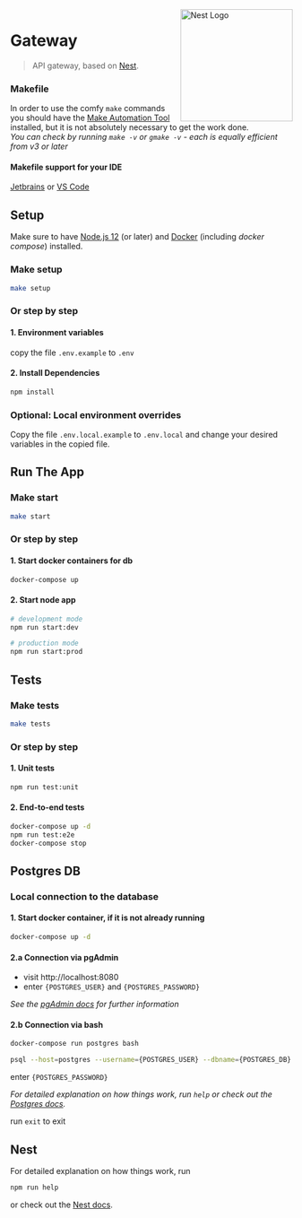<img src="https://nestjs.com/img/logo_text.svg" align="right" width="200" alt="Nest Logo" />

# Gateway
> API gateway, based on [Nest](https://github.com/nestjs/nest).

### Makefile
In order to use the comfy `make` commands you should have the
[Make Automation Tool](https://www.gnu.org/software/make/manual/make.html) installed,
but it is not absolutely necessary to get the work done.  
*You can check by running `make -v` or `gmake -v` - each is equally efficient from v3 or later*

#### Makefile support for your IDE
[Jetbrains](https://plugins.jetbrains.com/plugin/9333-makefile-support) or
[VS Code](https://marketplace.visualstudio.com/items?itemName=carlos-algms.make-task-provider)

## Setup
Make sure to have [Node.js 12](https://nodejs.org/en/download/) (or later)
and [Docker](https://docs.docker.com/get-docker/) (including *docker compose*) installed.

### Make setup
```bash
make setup
```

### Or step by step
#### 1. Environment variables
copy the file `.env.example` to `.env`

#### 2. Install Dependencies
```bash
npm install
```

### Optional: Local environment overrides
Copy the file `.env.local.example` to `.env.local` and change your desired variables in the copied file.

## Run The App
### Make start
```bash
make start
```

### Or step by step
#### 1. Start docker containers for db
```bash
docker-compose up
```

#### 2. Start node app
```bash
# development mode
npm run start:dev

# production mode
npm run start:prod
```

## Tests
### Make tests
```bash
make tests
```

### Or step by step
#### 1. Unit tests
```bash
npm run test:unit
```

#### 2. End-to-end tests
```bash
docker-compose up -d
npm run test:e2e
docker-compose stop
```

## Postgres DB

### Local connection to the database
#### 1. Start docker container, if it is not already running
```bash
docker-compose up -d
```

#### 2.a Connection via pgAdmin
* visit http://localhost:8080
* enter `{POSTGRES_USER}` and `{POSTGRES_PASSWORD}`

*See the [pgAdmin docs](https://www.pgadmin.org) for further information*

#### 2.b Connection via bash
```bash
docker-compose run postgres bash
```
```bash
psql --host=postgres --username={POSTGRES_USER} --dbname={POSTGRES_DB}
```

enter `{POSTGRES_PASSWORD}`
  
*For detailed explanation on how things work, run `help`
or check out the [Postgres docs](https://www.postgresql.org/docs).*

run `exit` to exit

## Nest
For detailed explanation on how things work, run 
```bash
npm run help 
```
or check out the [Nest docs](https://docs.nestjs.com).
